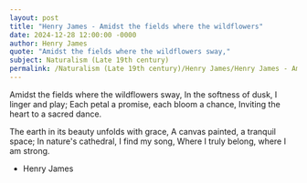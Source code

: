```yaml
---
layout: post
title: "Henry James - Amidst the fields where the wildflowers"
date: 2024-12-28 12:00:00 -0000
author: Henry James
quote: "Amidst the fields where the wildflowers sway,"
subject: Naturalism (Late 19th century)
permalink: /Naturalism (Late 19th century)/Henry James/Henry James - Amidst the fields where the wildflowers
---
```


Amidst the fields where the wildflowers sway,
In the softness of dusk, I linger and play;
Each petal a promise, each bloom a chance,
Inviting the heart to a sacred dance.

The earth in its beauty unfolds with grace,
A canvas painted, a tranquil space;
In nature's cathedral, I find my song,
Where I truly belong, where I am strong.


- Henry James
